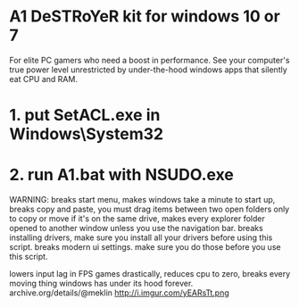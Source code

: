 # A1 DeSTRoYeR kit for windows 10 or 7
For elite PC gamers who need a boost in performance. See your computer's true power level unrestricted by under-the-hood windows apps that silently eat CPU and RAM.

# 1. put SetACL.exe in Windows\System32
# 2. run A1.bat with NSUDO.exe





WARNING: breaks start menu, makes windows take a minute to start up, breaks copy and paste, you must drag items between two open folders only to copy or move if it's on the same drive, makes every explorer folder opened to another window unless you use the navigation bar. breaks installing drivers, make sure you install all your drivers before using this script. breaks modern ui settings. make sure you do those before you use this script.

lowers input lag in FPS games drastically, reduces cpu to zero, breaks every moving thing windows has under its hood forever.
archive.org/details/@meklin
http://i.imgur.com/yEARsTt.png
